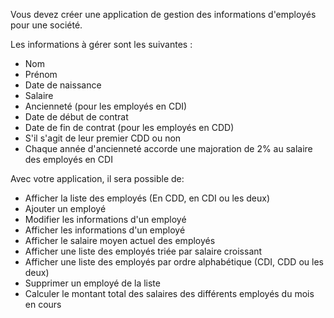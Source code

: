 Vous devez créer une application de gestion des informations d'employés pour une société.

Les informations à gérer sont les suivantes :

- Nom
- Prénom
- Date de naissance
- Salaire
- Ancienneté (pour les employés en CDI)
- Date de début de contrat
- Date de fin de contrat (pour les employés en CDD)
- S'il s'agit de leur premier CDD ou non
- Chaque année d'ancienneté accorde une majoration de 2% au salaire des employés en CDI

Avec votre application, il sera possible de:

- Afficher la liste des employés (En CDD, en CDI ou les deux)
- Ajouter un employé
- Modifier les informations d'un employé
- Afficher les informations d'un employé
- Afficher le salaire moyen actuel des employés
- Afficher une liste des employés triée par salaire croissant
- Afficher une liste des employés par ordre alphabétique (CDI, CDD ou les deux)
- Supprimer un employé de la liste
- Calculer le montant total des salaires des différents employés du mois en cours
